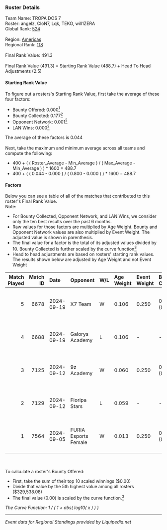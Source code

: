 ### Roster Details<br />
Team Name: TROPA DOS 7<br />
Roster: angelz, CloN7, Lqk, TEKO, will1ZERA<br />
Global Rank: [524](../standings_global.md)<br />
<br />
Region: [Americas]( ../standings_americas.md)<br />
Regional Rank: [118]( ../standings_americas.md)<br />
<br />
Final Rank Value:  491.3<br />
<br />
Final Rank Value (491.3) = Starting Rank Value (488.7) + Head To Head Adjustments (2.5)<br />

#### Starting Rank Value<br />
To figure out a rosters's Starting Rank Value, first take the average of these four factors:<br />
- Bounty Offered: 0.000[<sup>1</sup>](#table2)
- Bounty Collected: 0.177[<sup>2</sup>](#table1)
- Opponent Network: 0.001[<sup>2</sup>](#table1)
- LAN Wins: 0.000[<sup>2</sup>](#table1)

The average of these factors is 0.044<br />
<br />
Next, take the maximum and minimum average across all teams and compute the following:<br />
- 400 + ( ( Roster_Average - Min_Average ) / ( Max_Average - Min_Average ) ) * 1600 = 488.7
- 400 + ( ( 0.044 - 0.000 ) / ( 0.800 - 0.000 ) ) * 1600 = 488.7


#### Factors<br />
Below you can see a table of all of the matches that contributed to this roster's Final Rank Value.<br />
Note:<br />

- For Bounty Collected, Opponent Network, and LAN Wins, we consider only the ten best results over the past 6 months.
- Raw values for those factors are multiplied by Age Weight. Bounty and Opponent Network values are also multiplied by Event Weight. The adjusted value is shown in parenthesis.
- The final value for a factor is the total of its adjusted values divided by 10. Bounty Collected is further scaled by the curve function[<sup>3</sup>](#curveFunction)
- Head to head adjustments are based on rosters' starting rank values. The results shown below are adjusted by Age Weight and not Event Weight
<span id="table1"></span><br />


| Match Played | Match ID | Date       | Opponent             | W/L | Age Weight | Event Weight | Bounty Collected | Opponent Network | LAN Wins  | H2H Adj. | Roster                              |
| -: | -: | :- | :- | :- | :- | :- | :- | :- | :- | -: | :- |
|            5 |     6678 | 2024-09-19 | X7 Team              | W   | 0.106      | 0.250        | 0.000 (0.000)    | 0.054 (0.001)    | 0 (0.000) |     2.31 | angelz, CloN7, Lqk, TEKO, will1ZERA |
|            4 |     6688 | 2024-09-19 | Galorys Academy      | L   | 0.106      | -            | -                | -                | -         |    -0.99 | angelz, CloN7, Lqk, TEKO, will1ZERA |
|            3 |     7125 | 2024-09-12 | 9z Academy           | W   | 0.060      | 0.250        | 0.001 (0.000)    | 0.384 (0.006)    | 0 (0.000) |     1.38 | angelz, CloN7, Lqk, TEKO, will1ZERA |
|            2 |     7129 | 2024-09-12 | Floripa Stars        | L   | 0.059      | -            | -                | -                | -         |    -0.53 | angelz, CloN7, Lqk, TEKO, will1ZERA |
|            1 |     7564 | 2024-09-05 | FURIA Esports Female | W   | 0.013      | 0.250        | 0.064 (0.000)    | 0.218 (0.001)    | 0 (0.000) |     0.38 | angelz, CloN7, Lqk, TEKO, will1ZERA |

<br />
<span id="table2"></span><br />
To calculate a roster's Bounty Offered:<br />

- First, take the sum of their top 10 scaled winnings ($0.00)
- Divide that value by the 5th highest value among all rosters ($329,538.08)
- The final value (0.00) is scaled by the curve function.[<sup>3</sup>](#curveFunction)

<span id="curveFunction"></span>_The Curve Function: 1 / ( 1 + abs( log10( x ) ) )_<br />

---
_Event data for Regional Standings provided by Liquipedia.net_<br />
